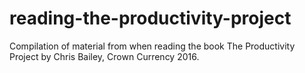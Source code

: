 # reading-the-productivity-project
Compilation of material from when reading the book The Productivity Project by Chris Bailey, Crown Currency 2016. 
